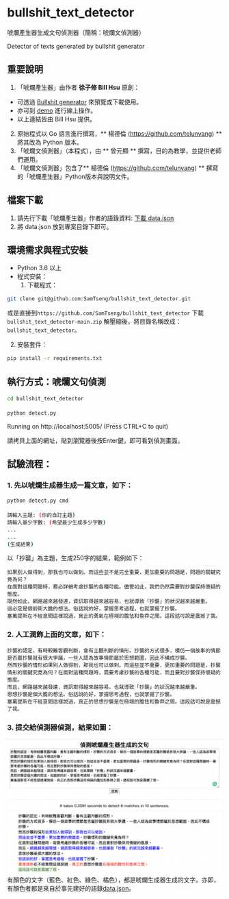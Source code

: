 # bullshit_text_detector

唬爛產生器生成文句偵測器（簡稱：唬爛文偵測器）

Detector of texts generated by bullshit generator

## 重要說明
1. 「唬爛產生器」由作者 **徐子修 Bill Hsu** 原創：
  - 可透過 [Bullshit generator](https://github.com/StillFantastic/bullshit "唬爛產生器") 來預覽或下載使用。
  - 亦可到 [demo](https://howtobullshit.me/ "線上展示") 進行線上操作。
  - 以上連結皆由 Bill Hsu 提供。
2. 原始程式以 Go 語言進行撰寫，** 楊德倫 (https://github.com/telunyang) ** 將其改為 Python 版本。
3. 「唬爛文偵測器」（本程式），由 ** 曾元顯 ** 撰寫，目的為教學，並提供老師們運用。
4. 「唬爛文偵測器」包含了** 楊德倫 (https://github.com/telunyang) ** 撰寫的「唬爛產生器」Python版本與說明文件。

## 檔案下載
1. 請先行下載「唬爛產生器」作者的語錄資料: [下載 data.json](https://raw.githubusercontent.com/StillFantastic/bullshit/master/generator/data.json "data.json")
2. 將 data.json 放到專案目錄下即可。

## 環境需求與程式安裝
- Python 3.6 以上
- 程式安裝：
  1. 下載程式：
```bash
git clone git@github.com:SamTseng/bullshit_text_detector.git
```
或是直接到`https://github.com/SamTseng/bullshit_text_detector` 下載 `bullshit_text_detector-main.zip` 解壓縮後，將目錄名稱改成：`bullshit_text_detector`。

  2. 安裝套件：
```bash
pip install -r requirements.txt
```

## 執行方式：唬爛文句偵測
```bash
cd bullshit_text_detector

python detect.py
```
Running on http://localhost:5005/ (Press CTRL+C to quit)

請拷貝上面的網址，貼到瀏覽器後按Enter鍵，即可看到偵測畫面。

## 試驗流程：
### 1. 先以唬爛生成器生成一篇文章，如下：
```bash
python detect.py cmd

請輸入主題: (你的自訂主題)
請輸入最少字數: (希望最少生成多少字數)
...
...
(生成結果)
```
以「抄襲」為主題，生成250字的結果，範例如下：
```
如果別人做得到，那我也可以做到。而這些並不是完全重要，更加重要的問題是，問題的關鍵究竟為何？
在面對這種問題時，務必詳細考慮抄襲的各種可能。儘管如此，我們仍然需要對抄襲保持懷疑的態度。
既然如此，網路越來越發達，資訊取得越來越容易，也就導致「抄襲」的狀況越來越嚴重。
這必定是個前衛大膽的想法。俗話說的好，掌握思考過程，也就掌握了抄襲。
塞萬提斯在不經意間這樣說過，真正的勇氣在極端的膽怯和魯莽之間。這段話可說是震撼了我。
```

### 2. 人工潤飾上面的文章，如下：
```
抄襲的認定，有時較難客觀判斷，會有主觀判斷的情形。抄襲的方式很多，模仿一個故事的情節是否屬抄襲就有很大爭議，一些人認為故事情節屬於思想範圍，因此不構成抄襲。
然而抄襲的情形如果別人做得到，那我也可以做到。而這些並不重要，更加重要的問題是，抄襲情形的關鍵究竟為何？在面對這種問題時，需要考慮抄襲的各種可能，而且要對抄襲保持懷疑的態度。
而且，網路越來越發達，資訊取得越來越容易，也就導致「抄襲」的狀況越來越嚴重。
思想抄襲是個大膽的想法。俗話說的好，掌握思考過程，也就掌握了抄襲。
塞萬提斯在不經意間這樣說過，真正的思想抄襲是在極端的膽怯和魯莽之間。這段話可說是震撼了我。
```

### 3. 提交給偵測器偵測，結果如圖：
![detected text](detected_text.png)
有顏色的文字（藍色、紅色、綠色、橘色），都是唬爛生成器生成的文字。亦即，有顏色者都是來自於事先建好的語錄[data.json](https://raw.githubusercontent.com/StillFantastic/bullshit/master/generator/data.json "data.json")。
